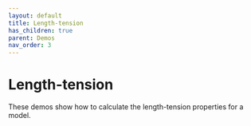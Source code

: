 ```yaml
---
layout: default
title: Length-tension
has_children: true
parent: Demos
nav_order: 3
---
```


# Length-tension

These demos show how to calculate the length-tension properties for a model.


